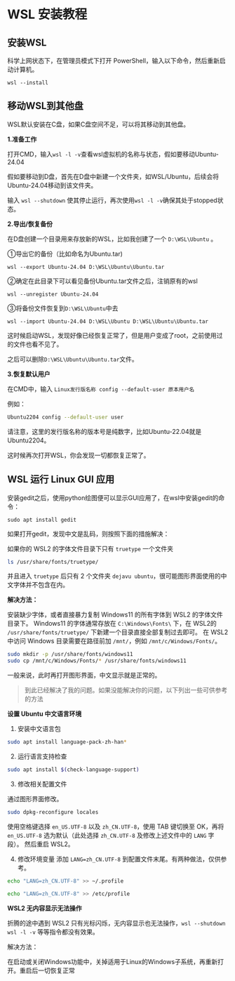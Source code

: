 # WSL 安装教程

## 安装WSL

科学上网状态下，在管理员模式下打开 PowerShell，输入以下命令，然后重新启动计算机。

```
wsl --install
```

## 移动WSL到其他盘

WSL默认安装在C盘，如果C盘空间不足，可以将其移动到其他盘。

**1.准备工作**

打开CMD，输入`wsl -l -v`查看wsl虚拟机的名称与状态，假如要移动Ubuntu-24.04

假如要移动到D盘，首先在D盘中新建一个文件夹，如WSL/Ubuntu，后续会将Ubuntu-24.04移动到该文件夹。

输入 `wsl --shutdown` 使其停止运行，再次使用`wsl -l -v`确保其处于stopped状态。

**2.导出/恢复备份**

在D盘创建一个目录用来存放新的WSL，比如我创建了一个 `D:\WSL\Ubuntu` 。

①导出它的备份（比如命名为Ubuntu.tar)

```text
wsl --export Ubuntu-24.04 D:\WSL\Ubuntu\Ubuntu.tar
```

②确定在此目录下可以看见备份Ubuntu.tar文件之后，注销原有的wsl

```text
wsl --unregister Ubuntu-24.04
```

③将备份文件恢复到`D:\WSL\Ubuntu`中去

```text
wsl --import Ubuntu-24.04 D:\WSL\Ubuntu D:\WSL\Ubuntu\Ubuntu.tar
```

这时候启动WSL，发现好像已经恢复正常了，但是用户变成了root，之前使用过的文件也看不见了。

之后可以删除`D:\WSL\Ubuntu\Ubuntu.tar`文件。

**3.恢复默认用户**

在CMD中，输入 `Linux发行版名称 config --default-user 原本用户名`

例如：

```bash
Ubuntu2204 config --default-user user
```

请注意，这里的发行版名称的版本号是纯数字，比如Ubuntu-22.04就是Ubuntu2204。

这时候再次打开WSL，你会发现一切都恢复正常了。

## WSL 运行 Linux GUI 应用

安装gedit之后，使用python绘图便可以显示GUI应用了，在wsl中安装gedit的命令：

```
sudo apt install gedit
```

如果打开gedit，发现中文是乱码，则按照下面的措施解决：

如果你的 WSL2 的字体文件目录下只有 `truetype` 一个文件夹

```bash
ls /usr/share/fonts/truetype/
```

并且进入 `truetype` 后只有 2 个文件夹 `dejavu ubuntu`，很可能图形界面使用的中文字体并不包含在内。

**解决方法：**

安装缺少字体，或者直接暴力复制 Windows11 的所有字体到 WSL2 的字体文件目录下。
 Windows11 的字体通常存放在 `C:\Windows\Fonts\` 下，在 WSL2的 `/usr/share/fonts/truetype/` 下新建一个目录直接全部复制过去即可。
 在 WSL2 中访问 Windows 目录需要在路径前加 `/mnt/`，例如 `/mnt/c/Windows/Fonts/`。

```bash
sudo mkdir -p /usr/share/fonts/windows11
sudo cp /mnt/c/Windows/Fonts/* /usr/share/fonts/windows11
```

一般来说，此时再打开图形界面，中文显示就是正常的。

> 到此已经解决了我的问题。如果没能解决你的问题，以下列出一些可供参考的方法

**设置 Ubuntu 中文语言环境**

1. 安装中文语言包

```bash
sudo apt install language-pack-zh-han*
```

2. 运行语言支持检查

```bash
sudo apt install $(check-language-support)
```

3. 修改相关配置文件

通过图形界面修改。

```bash
sudo dpkg-reconfigure locales
```

使用空格键选择 `en_US.UTF-8` 以及 `zh_CN.UTF-8`，使用 TAB 键切换至 OK，再将 `en_US.UTF-8` 选为默认（此处选择 `zh_CN.UTF-8` 及修改上述文件中的 `LANG` 字段）。 然后重启 WSL2。

4. 修改环境变量 添加 `LANG=zh_CN.UTF-8` 到配置文件末尾。有两种做法，仅供参考。

```bash
echo "LANG=zh_CN.UTF-8" >> ~/.profile
```

```bash
echo "LANG=zh_CN.UTF-8" >> /etc/profile
```

**WSL2 无内容显示无法操作**

折腾的途中遇到 WSL2 只有光标闪烁，无内容显示也无法操作，`wsl --shutdown` `wsl -l -v` 等等指令都没有效果。

解决方法：

在启动或关闭Windows功能中，关掉适用于Linux的Windows子系统，再重新打开。重启后一切恢复正常

